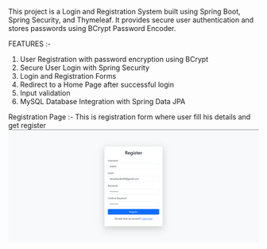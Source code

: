 This project is a Login and Registration System built using Spring Boot, Spring Security, and Thymeleaf. It provides secure user authentication and stores passwords using BCrypt Password Encoder.

FEATURES :-
1) User Registration with password encryption using BCrypt
2) Secure User Login with Spring Security
3) Login and Registration Forms 
4) Redirect to a Home Page after successful login
5) Input validation 
6) MySQL Database Integration with Spring Data JPA

Registration Page :- This is registration form where user fill his details and get register
![image alt](https://github.com/Ganesh2002f/Registration-Login-Form/blob/main/img1.png?raw=true)
